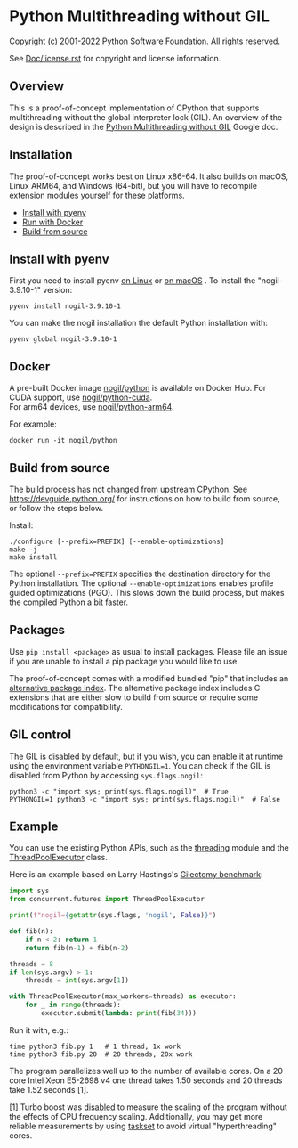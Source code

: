 # Python Multithreading without GIL

Copyright (c) 2001-2022 Python Software Foundation.  All rights reserved.

See [Doc/license.rst](/Doc/license.rst) for copyright and license information.

## Overview

This is a proof-of-concept implementation of CPython that supports multithreading without the global interpreter lock (GIL). An overview of the  design is described in the [Python Multithreading without GIL](https://docs.google.com/document/d/18CXhDb1ygxg-YXNBJNzfzZsDFosB5e6BfnXLlejd9l0/edit) Google doc.


## Installation

The proof-of-concept works best on Linux x86-64. It also builds on macOS, Linux ARM64, and Windows (64-bit), but you will have to recompile extension modules yourself for these platforms.

- [Install with pyenv](#install-with-pyenv)
- [Run with Docker](#docker)
- [Build from source](#build-from-source)

## Install with pyenv

First you need to install pyenv [on Linux](https://github.com/colesbury/nogil/wiki/Install-nogil-with-pyenv-on-Linux) or [on macOS](https://github.com/colesbury/nogil/wiki/Install-nogil-with-pyenv-on-macOS) . To install the "nogil-3.9.10-1" version:

    pyenv install nogil-3.9.10-1

You can make the nogil installation the default Python installation with:

    pyenv global nogil-3.9.10-1

## Docker

A pre-built Docker image [nogil/python](https://hub.docker.com/r/nogil/python) is available on Docker Hub. For CUDA support, use [nogil/python-cuda](https://hub.docker.com/r/nogil/python-cuda).  
For arm64 devices, use [nogil/python-arm64](https://hub.docker.com/r/nogil/python-arm64).

For example:

    docker run -it nogil/python

## Build from source

The build process has not changed from upstream CPython. See https://devguide.python.org/ for instructions on how to build from source, or follow the steps below.

Install:

    ./configure [--prefix=PREFIX] [--enable-optimizations]
    make -j
    make install
    
The optional ``--prefix=PREFIX`` specifies the destination directory for the Python installation. The optional ``--enable-optimizations`` enables profile guided optimizations (PGO). This slows down the build process, but makes the compiled Python a bit faster.

## Packages

Use ``pip install <package>`` as usual to install packages. Please file an issue if you are unable to install a pip package you would like to use.

The proof-of-concept comes with a modified bundled "pip" that includes an [alternative package index](https://d1yxz45j0ypngg.cloudfront.net/). The alternative package index includes C extensions that are either slow to build from source or require some modifications for compatibility.


## GIL control

The GIL is disabled by default, but if you wish, you can enable it at runtime using the environment variable ``PYTHONGIL=1``. You can check if the GIL is disabled from Python by accessing ``sys.flags.nogil``:

    python3 -c "import sys; print(sys.flags.nogil)"  # True
    PYTHONGIL=1 python3 -c "import sys; print(sys.flags.nogil)"  # False

## Example

You can use the existing Python APIs, such as the [threading](https://docs.python.org/3/library/threading.html) module and the  [ThreadPoolExecutor](https://docs.python.org/3/library/concurrent.futures.html#concurrent.futures.ThreadPoolExecutor) class.

Here is an example based on Larry Hastings's [Gilectomy benchmark](https://github.com/larryhastings/gilectomy/blob/gilectomy/x.py):

```python
import sys
from concurrent.futures import ThreadPoolExecutor

print(f"nogil={getattr(sys.flags, 'nogil', False)}")

def fib(n):
    if n < 2: return 1
    return fib(n-1) + fib(n-2)

threads = 8
if len(sys.argv) > 1:
    threads = int(sys.argv[1])

with ThreadPoolExecutor(max_workers=threads) as executor:
    for _ in range(threads):
        executor.submit(lambda: print(fib(34)))
```

Run it with, e.g.:

    time python3 fib.py 1   # 1 thread, 1x work
    time python3 fib.py 20  # 20 threads, 20x work

The program parallelizes well up to the number of available cores. On a 20 core Intel Xeon E5-2698 v4  one thread takes 1.50 seconds and 20 threads take 1.52 seconds [1].

[1] Turbo boost was [disabled](https://askubuntu.com/questions/619875/disabling-intel-turbo-boost-in-ubuntu) to measure the scaling of the program without the effects of CPU frequency scaling. Additionally, you may get more reliable measurements by using [taskset](https://man7.org/linux/man-pages/man1/taskset.1.html) to avoid virtual "hyperthreading" cores.
